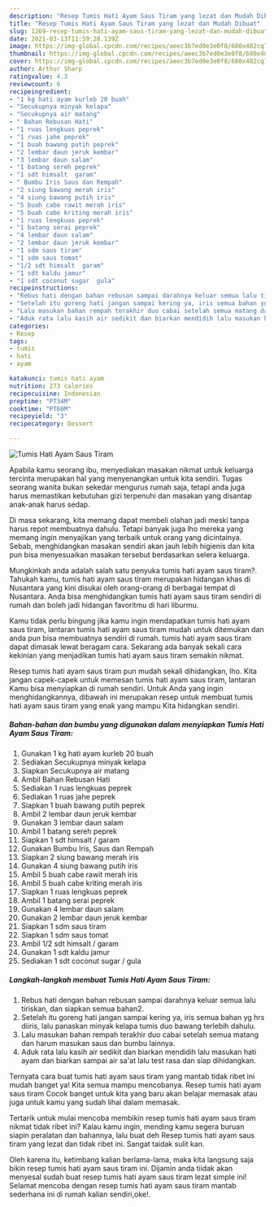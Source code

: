 ```yaml
---
description: "Resep Tumis Hati Ayam Saus Tiram yang lezat dan Mudah Dibuat"
title: "Resep Tumis Hati Ayam Saus Tiram yang lezat dan Mudah Dibuat"
slug: 1269-resep-tumis-hati-ayam-saus-tiram-yang-lezat-dan-mudah-dibuat
date: 2021-03-13T11:59:28.139Z
image: https://img-global.cpcdn.com/recipes/aeec3b7ed0e3e0f8/680x482cq70/tumis-hati-ayam-saus-tiram-foto-resep-utama.jpg
thumbnail: https://img-global.cpcdn.com/recipes/aeec3b7ed0e3e0f8/680x482cq70/tumis-hati-ayam-saus-tiram-foto-resep-utama.jpg
cover: https://img-global.cpcdn.com/recipes/aeec3b7ed0e3e0f8/680x482cq70/tumis-hati-ayam-saus-tiram-foto-resep-utama.jpg
author: Arthur Sharp
ratingvalue: 4.3
reviewcount: 6
recipeingredient:
- "1 kg hati ayam kurleb 20 buah"
- "Secukupnya minyak kelapa"
- "Secukupnya air matang"
- " Bahan Rebusan Hati"
- "1 ruas lengkuas peprek"
- "1 ruas jahe peprek"
- "1 buah bawang putih peprek"
- "2 lembar daun jeruk kembar"
- "3 lembar daun salam"
- "1 batang sereh peprek"
- "1 sdt himsalt  garam"
- " Bumbu Iris Saus dan Rempah"
- "2 siung bawang merah iris"
- "4 siung bawang putih iris"
- "5 buah cabe rawit merah iris"
- "5 buah cabe kriting merah iris"
- "1 ruas lengkuas peprek"
- "1 batang serai peprek"
- "4 lembar daun salam"
- "2 lembar daun jeruk kembar"
- "1 sdm saus tiram"
- "1 sdm saus tomat"
- "1/2 sdt himsalt  garam"
- "1 sdt kaldu jamur"
- "1 sdt coconut sugar  gula"
recipeinstructions:
- "Rebus hati dengan bahan rebusan sampai darahnya keluar semua lalu tiriskan, dan siapkan semua bahan2."
- "Setelah itu goreng hati jangan sampai kering ya, iris semua bahan yg hrs diiris, lalu panaskan minyak kelapa tumis duo bawang terlebih dahulu."
- "Lalu masukan bahan rempah terakhir duo cabai setelah semua matang dan harum masukan saus dan bumbu lainnya."
- "Aduk rata lalu kasih air sedikit dan biarkan mendidih lalu masukan hati ayam dan biarkan sampai air sa&#39;at lalu test rasa dan siap dihidangkan."
categories:
- Resep
tags:
- tumis
- hati
- ayam

katakunci: tumis hati ayam 
nutrition: 273 calories
recipecuisine: Indonesian
preptime: "PT34M"
cooktime: "PT60M"
recipeyield: "3"
recipecategory: Dessert

---
```



![Tumis Hati Ayam Saus Tiram](https://img-global.cpcdn.com/recipes/aeec3b7ed0e3e0f8/680x482cq70/tumis-hati-ayam-saus-tiram-foto-resep-utama.jpg)

Apabila kamu seorang ibu, menyediakan masakan nikmat untuk keluarga tercinta merupakan hal yang menyenangkan untuk kita sendiri. Tugas seorang  wanita bukan sekedar mengurus rumah saja, tetapi anda juga harus memastikan kebutuhan gizi terpenuhi dan masakan yang disantap anak-anak harus sedap.

Di masa  sekarang, kita memang dapat membeli olahan jadi meski tanpa harus repot membuatnya dahulu. Tetapi banyak juga lho mereka yang memang ingin menyajikan yang terbaik untuk orang yang dicintainya. Sebab, menghidangkan masakan sendiri akan jauh lebih higienis dan kita pun bisa menyesuaikan masakan tersebut berdasarkan selera keluarga. 



Mungkinkah anda adalah salah satu penyuka tumis hati ayam saus tiram?. Tahukah kamu, tumis hati ayam saus tiram merupakan hidangan khas di Nusantara yang kini disukai oleh orang-orang di berbagai tempat di Nusantara. Anda bisa menghidangkan tumis hati ayam saus tiram sendiri di rumah dan boleh jadi hidangan favoritmu di hari liburmu.

Kamu tidak perlu bingung jika kamu ingin mendapatkan tumis hati ayam saus tiram, lantaran tumis hati ayam saus tiram mudah untuk ditemukan dan anda pun bisa membuatnya sendiri di rumah. tumis hati ayam saus tiram dapat dimasak lewat beragam cara. Sekarang ada banyak sekali cara kekinian yang menjadikan tumis hati ayam saus tiram semakin nikmat.

Resep tumis hati ayam saus tiram pun mudah sekali dihidangkan, lho. Kita jangan capek-capek untuk memesan tumis hati ayam saus tiram, lantaran Kamu bisa menyiapkan di rumah sendiri. Untuk Anda yang ingin menghidangkannya, dibawah ini merupakan resep untuk membuat tumis hati ayam saus tiram yang enak yang mampu Kita hidangkan sendiri.

<!--inarticleads1-->

##### Bahan-bahan dan bumbu yang digunakan dalam menyiapkan Tumis Hati Ayam Saus Tiram:

1. Gunakan 1 kg hati ayam kurleb 20 buah
1. Sediakan Secukupnya minyak kelapa
1. Siapkan Secukupnya air matang
1. Ambil  Bahan Rebusan Hati
1. Sediakan 1 ruas lengkuas peprek
1. Sediakan 1 ruas jahe peprek
1. Siapkan 1 buah bawang putih peprek
1. Ambil 2 lembar daun jeruk kembar
1. Gunakan 3 lembar daun salam
1. Ambil 1 batang sereh peprek
1. Siapkan 1 sdt himsalt / garam
1. Gunakan  Bumbu Iris, Saus dan Rempah
1. Siapkan 2 siung bawang merah iris
1. Gunakan 4 siung bawang putih iris
1. Ambil 5 buah cabe rawit merah iris
1. Ambil 5 buah cabe kriting merah iris
1. Siapkan 1 ruas lengkuas peprek
1. Ambil 1 batang serai peprek
1. Gunakan 4 lembar daun salam
1. Gunakan 2 lembar daun jeruk kembar
1. Siapkan 1 sdm saus tiram
1. Siapkan 1 sdm saus tomat
1. Ambil 1/2 sdt himsalt / garam
1. Gunakan 1 sdt kaldu jamur
1. Sediakan 1 sdt coconut sugar / gula




<!--inarticleads2-->

##### Langkah-langkah membuat Tumis Hati Ayam Saus Tiram:

1. Rebus hati dengan bahan rebusan sampai darahnya keluar semua lalu tiriskan, dan siapkan semua bahan2.
1. Setelah itu goreng hati jangan sampai kering ya, iris semua bahan yg hrs diiris, lalu panaskan minyak kelapa tumis duo bawang terlebih dahulu.
1. Lalu masukan bahan rempah terakhir duo cabai setelah semua matang dan harum masukan saus dan bumbu lainnya.
1. Aduk rata lalu kasih air sedikit dan biarkan mendidih lalu masukan hati ayam dan biarkan sampai air sa&#39;at lalu test rasa dan siap dihidangkan.




Ternyata cara buat tumis hati ayam saus tiram yang mantab tidak ribet ini mudah banget ya! Kita semua mampu mencobanya. Resep tumis hati ayam saus tiram Cocok banget untuk kita yang baru akan belajar memasak atau juga untuk kamu yang sudah lihai dalam memasak.

Tertarik untuk mulai mencoba membikin resep tumis hati ayam saus tiram nikmat tidak ribet ini? Kalau kamu ingin, mending kamu segera buruan siapin peralatan dan bahannya, lalu buat deh Resep tumis hati ayam saus tiram yang lezat dan tidak ribet ini. Sangat taidak sulit kan. 

Oleh karena itu, ketimbang kalian berlama-lama, maka kita langsung saja bikin resep tumis hati ayam saus tiram ini. Dijamin anda tiidak akan menyesal sudah buat resep tumis hati ayam saus tiram lezat simple ini! Selamat mencoba dengan resep tumis hati ayam saus tiram mantab sederhana ini di rumah kalian sendiri,oke!.

